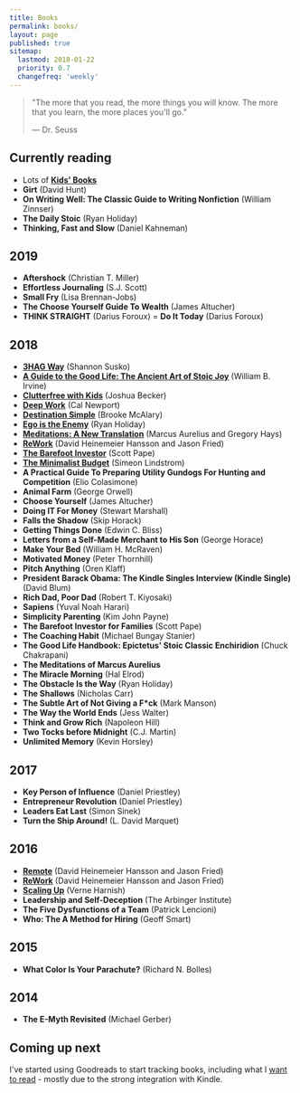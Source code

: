 ```yaml
---
title: Books
permalink: books/
layout: page
published: true
sitemap:
  lastmod: 2018-01-22
  priority: 0.7
  changefreq: 'weekly'
---
```


>"The more that you read, the more things you will know. The more that you learn, the more places you'll go."
>
>— Dr. Seuss

## Currently reading

- Lots of [**Kids' Books**](/kidsbooks)
- **Girt** (David Hunt)
- **On Writing Well: The Classic Guide to Writing Nonfiction** (William Zinnser)
- **The Daily Stoic** (Ryan Holiday)
- **Thinking, Fast and Slow** (Daniel Kahneman)

## 2019

- **Aftershock** (Christian T. Miller)
- **Effortless Journaling** (S.J. Scott)
- **Small Fry** (Lisa Brennan-Jobs)
- **The Choose Yourself Guide To Wealth** (James Altucher)
- **THINK STRAIGHT** (Darius Foroux)
= **Do  It Today** (Darius Foroux)

## 2018

- [**3HAG Way**](/books/3hag-way) (Shannon Susko)
- [**A Guide to the Good Life: The Ancient Art of Stoic Joy**](/books/a-guide-to-the-good-life) (William B. Irvine)
- [**Clutterfree with Kids**](/books/clutterfree-with-kids) (Joshua Becker)
- [**Deep Work**](/books/deep-work) (Cal Newport)
- [**Destination Simple**](/books/destination-simple) (Brooke McAlary)
- [**Ego is the Enemy**](/books/ego-is-the-enemy) (Ryan Holiday)
- [**Meditations: A New Translation**](/books/meditations-a-new-translation) (Marcus Aurelius and Gregory Hays)
- [**ReWork**](/books/rework) (David Heinemeier Hansson and Jason Fried)
- [**The Barefoot Investor**](/books/the-barefoot-investor) (Scott Pape)
- [**The Minimalist Budget**](/books/the-minimalist-budget) (Simeon Lindstrom)
- **A Practical Guide To Preparing Utility Gundogs For Hunting and Competition** (Elio Colasimone)
- **Animal Farm** (George Orwell)
- **Choose Yourself** (James Altucher)
- **Doing IT For Money** (Stewart Marshall)
- **Falls the Shadow** (Skip Horack)
- **Getting Things Done** (Edwin C. Bliss)
- **Letters from a Self-Made Merchant to His Son** (George Horace)
- **Make Your Bed** (William H. McRaven)
- **Motivated Money** (Peter Thornhill)
- **Pitch Anything** (Oren Klaff)
- **President Barack Obama: The Kindle Singles Interview (Kindle Single)** (David Blum)
- **Rich Dad, Poor Dad** (Robert T. Kiyosaki)
- **Sapiens** (Yuval Noah Harari)
- **Simplicity Parenting** (Kim John Payne)
- **The Barefoot Investor for Families** (Scott Pape)
- **The Coaching Habit** (Michael Bungay Stanier)
- **The Good Life Handbook: Epictetus' Stoic Classic Enchiridion** (Chuck Chakrapani)
- **The Meditations of Marcus Aurelius**
- **The Miracle Morning** (Hal Elrod)
- **The Obstacle Is the Way** (Ryan Holiday)
- **The Shallows** (Nicholas Carr)
- **The Subtle Art of Not Giving a F*ck** (Mark Manson)
- **The Way the World Ends** (Jess Walter)
- **Think and Grow Rich** (Napoleon Hill)
- **Two Tocks before Midnight** (C.J. Martin)
- **Unlimited Memory** (Kevin Horsley)

## 2017

- **Key Person of Influence** (Daniel Priestley)
- **Entrepreneur Revolution** (Daniel Priestley)
- **Leaders Eat Last** (Simon Sinek)
- **Turn the Ship Around!** (L. David Marquet)

## 2016

- [**Remote**](/books/remote) (David Heinemeier Hansson and Jason Fried)
- [**ReWork**](/books/rework) (David Heinemeier Hansson and Jason Fried)
- [**Scaling Up**](/books/scaling-up) (Verne Harnish)
- **Leadership and Self-Deception** (The Arbinger Institute)
- **The Five Dysfunctions of a Team** (Patrick Lencioni)
- **Who: The A Method for Hiring** (Geoff Smart)

## 2015

- **What Color Is Your Parachute?** (Richard N. Bolles)

## 2014

- **The E-Myth Revisited** (Michael Gerber)

## Coming up next

I've started using Goodreads to start tracking books, including what I [want to read](https://www.goodreads.com/review/list/84711341-timothy-neilen?shelf=to-read) - mostly due to the strong integration with Kindle.
